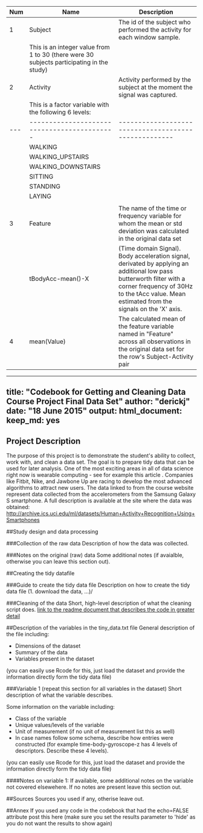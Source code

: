 Num | Name | Description
--- | ------------------------------------------- | ----------------------------------------------------
1 | Subject | The id of the subject who performed the activity for each window sample.
| | This is an integer value from 1 to 30 (there were 30 subjects participating in the study)
2 | Activity | Activity performed by the subject at the moment the signal was captured.  
| | This is a factor variable with the following 6 levels:
--- | ------------------------------------------- | ----------------------------------------------------
| | WALKING
| | WALKING_UPSTAIRS
| | WALKING_DOWNSTAIRS
| | SITTING
| | STANDING
| | LAYING
| |
3 | Feature | The name of the time or frequency variable for whom the mean or std deviation was calculated in the original data set
| | tBodyAcc-mean()-X | (Time domain Signal). Body acceleration signal, derivated by applying an additional low pass butterworth filter with a corner frequency of 30Hz to the tAcc value. Mean estimated from the signals on the 'X' axis.
4 | mean(Value) | The calculated mean of the feature variable named in "Feature" across all observations in the original data set for the row's Subject-Activity pair

---
title: "Codebook for Getting and Cleaning Data Course Project Final Data Set"
author: "derickj"
date: "18 June 2015"
output:
  html_document:
    keep_md: yes
---
 
## Project Description
The purpose of this project is to demonstrate the student's ability to collect, work with, and clean a data set. The goal is to prepare tidy data that can be used for later analysis. 
One of the most exciting areas in all of data science right now is wearable computing - see for example this article . Companies like Fitbit, Nike, and Jawbone Up are racing to develop the most advanced algorithms to attract new users. The data linked to from the course website represent data collected from the accelerometers from the Samsung Galaxy S smartphone. A full description is available at the site where the data was obtained:
http://archive.ics.uci.edu/ml/datasets/Human+Activity+Recognition+Using+Smartphones 
 
##Study design and data processing
 
###Collection of the raw data
Description of how the data was collected.
 
###Notes on the original (raw) data 
Some additional notes (if avaialble, otherwise you can leave this section out).
 
##Creating the tidy datafile
 
###Guide to create the tidy data file
Description on how to create the tidy data file (1. download the data, ...)/
 
###Cleaning of the data
Short, high-level description of what the cleaning script does. [link to the readme document that describes the code in greater detail]()
 
##Description of the variables in the tiny_data.txt file
General description of the file including:
 - Dimensions of the dataset
 - Summary of the data
 - Variables present in the dataset
 
(you can easily use Rcode for this, just load the dataset and provide the information directly form the tidy data file)
 
###Variable 1 (repeat this section for all variables in the dataset)
Short description of what the variable describes.
 
Some information on the variable including:
 - Class of the variable
 - Unique values/levels of the variable
 - Unit of measurement (if no unit of measurement list this as well)
 - In case names follow some schema, describe how entries were constructed (for example time-body-gyroscope-z has 4 levels of descriptors. Describe these 4 levels). 
 
(you can easily use Rcode for this, just load the dataset and provide the information directly form the tidy data file)
 
####Notes on variable 1:
If available, some additional notes on the variable not covered elsewehere. If no notes are present leave this section out.
 
##Sources
Sources you used if any, otherise leave out.
 
##Annex
If you used any code in the codebook that had the echo=FALSE attribute post this here (make sure you set the results parameter to 'hide' as you do not want the results to show again)
